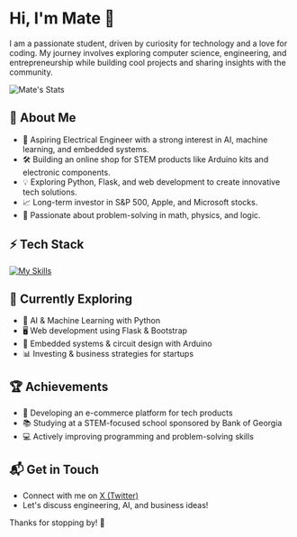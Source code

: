 # Hi, I'm Mate 👋  

I am a passionate student, driven by curiosity for technology and a love for coding. My journey involves exploring computer science, engineering, and entrepreneurship while building cool projects and sharing insights with the community.  

![Mate's Stats](https://github-readme-stats.vercel.app/api?username=matesoft2033&theme=vue-dark&show_icons=true&hide_border=true&count_private=true)

## 🚀 About Me  

- 🔭 Aspiring Electrical Engineer with a strong interest in AI, machine learning, and embedded systems.  
- 🛠️ Building an online shop for STEM products like Arduino kits and electronic components.  
- 💡 Exploring Python, Flask, and web development to create innovative tech solutions.  
- 📈 Long-term investor in S&P 500, Apple, and Microsoft stocks.  
- 🧩 Passionate about problem-solving in math, physics, and logic.  

## ⚡ Tech Stack  

[![My Skills](https://skillicons.dev/icons?i=python,flask,html,css,js,bootstrap,arduino,cpp,git,github,vscode,pycharm)](https://skillicons.dev)  

## 🌱 Currently Exploring  

- 🚀 AI & Machine Learning with Python  
- 🖥️ Web development using Flask & Bootstrap  
- 🔌 Embedded systems & circuit design with Arduino  
- 📊 Investing & business strategies for startups  

## 🏆 Achievements  

- 🎯 Developing an e-commerce platform for tech products  
- 📚 Studying at a STEM-focused school sponsored by Bank of Georgia  
- 💻 Actively improving programming and problem-solving skills  

## 📬 Get in Touch  

- Connect with me on [X (Twitter)](https://twitter.com/introvertedbot)  
- Let's discuss engineering, AI, and business ideas!  

Thanks for stopping by! 🚀  
